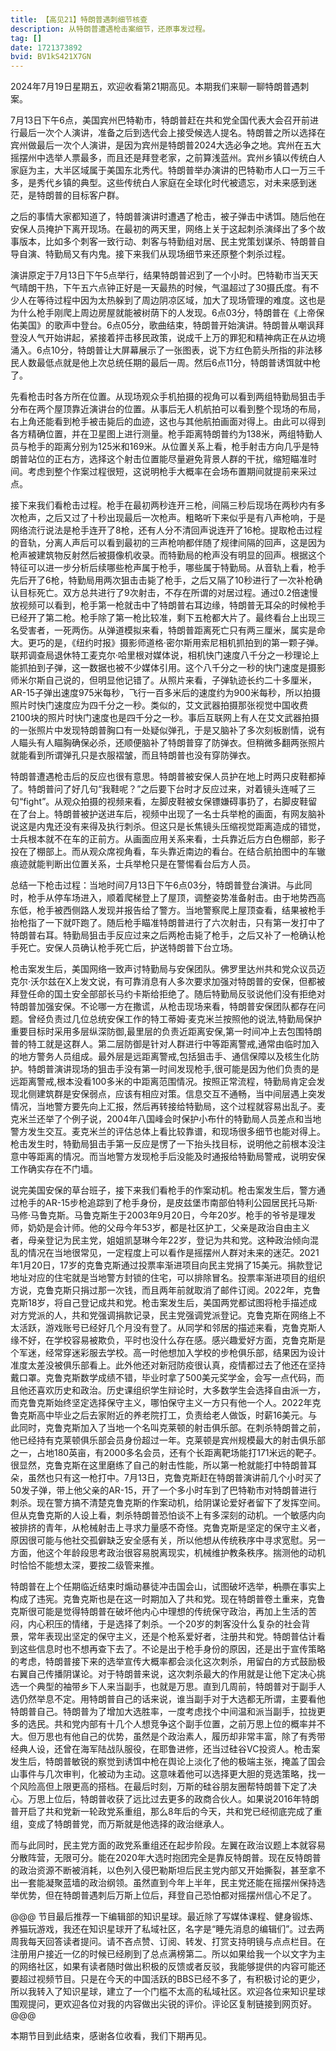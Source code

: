 ```yaml
---
title: 【高见21】特朗普遇刺细节核查
description: 从特朗普遭遇枪击案细节，还原事发过程。
tag: []
date: 1721373892
bvid: BV1kS421X7GN
---
```


2024年7月19日星期五，欢迎收看第21期高见。本期我们来聊一聊特朗普遇刺案。

7月13日下午6点，美国宾州巴特勒市，特朗普赶在共和党全国代表大会召开前进行最后一次个人演讲，准备之后到选代会上接受候选人提名。特朗普之所以选择在宾州做最后一次个人演讲，是因为宾州是特朗普2024大选必争之地。宾州在五大摇摆州中选举人票最多，而且还是拜登老家，之前算浅蓝州。宾州乡镇以传统白人家庭为主，大半区域属于美国东北秀代。特朗普举办演讲的巴特勒市人口一万三千多，是秀代乡镇的典型。这些传统白人家庭在全球化时代被遗忘，对未来感到迷茫，是特朗普的目标客户群。

之后的事情大家都知道了，特朗普演讲时遭遇了枪击，被子弹击中诱饵。随后他在安保人员掩护下离开现场。在最初的两天里，网络上关于这起刺杀演绎出了多个故事版本，比如多个刺客一致行动、刺客与特勤组对居、民主党策划谋杀、特朗普自导自演、特勤局又有内鬼。接下来我们从现场细节来还原整个刺杀过程。

演讲原定于7月13日下午5点举行，结果特朗普迟到了一个小时。巴特勒市当天天气晴朗干热，下午五六点钟正好是一天最热的时候，气温超过了30摄氏度。有不少人在等待过程中因为太热躲到了周边阴凉区域，加大了现场管理的难度。这也是为什么枪手刚爬上周边房屋就能被树荫下的人发现。6点03分，特朗普在《上帝保佑美国》的歌声中登台。6点05分，歌曲结束，特朗普开始演讲。特朗普从嘲讽拜登没人气开始讲起，紧接着抨击移民政策，说成千上万的罪犯和精神病正在从边境涌入。6点10分，特朗普让大屏幕展示了一张图表，说下方红色箭头所指的非法移民人数最低点就是他上次总统任期的最后一周。然后6点11分，特朗普诱饵就中枪了。

先看枪击时各方所在位置。从现场观众手机拍摄的视角可以看到两组特勤局狙击手分布在两个屋顶靠近演讲台的位置。从事后无人机航拍可以看到整个现场的布局，右上角还能看到枪手被击毙后的血迹，这也与其他航拍画面对得上。由此可以得到各方精确位置，并在卫星图上进行测量。枪手距离特朗普约为138米，两组特勤人员与枪手的距离分别为125米和169米。从位置关系上看，枪手射击方向几乎是特朗普站位的正右方，选择这个射击位置能尽量避免背景人群的干扰，缩短瞄准时间。考虑到整个作案过程很短，这说明枪手大概率在会场布置期间就提前来采过点。

接下来我们看枪击过程。枪手在最初两秒连开三枪，间隔三秒后现场在两秒内有多次枪声，之后又过了十秒出现最后一次枪声。粗略听下来似乎是有八声枪响，于是网络流行说法是枪手连开了8枪，还有人分不清回声说连开了16枪。提取枪击过程的音轨，分离人声后可以看到最初的三声枪响都伴随了规律间隔的回声，这是因为枪声被建筑物反射然后被摄像机收录。而特勤局的枪声没有明显的回声。根据这个特征可以进一步分析后续哪些枪声属于枪手，哪些属于特勤局。从音轨上看，枪手先后开了6枪，特勤局用两次狙击击毙了枪手，之后又隔了10秒进行了一次补枪确认目标死亡。双方总共进行了9次射击，不存在所谓的对居过程。通过0.2倍速慢放视频可以看到，枪手第一枪就击中了特朗普右耳边缘，特朗普无耳朵的时候枪手已经开了第二枪。枪手除了第一枪比较准，剩下五枪都大片了。最终看台上出现三名受害者，一死两伤。从弹道模拟来看，特朗普距离死亡只有两三厘米，属实是命大。更巧的是，《纽约时报》摄影师道格·密尔斯用索尼相机抓拍到的第一颗子弹。联邦调查局退休特工麦克尔·哈里根对媒体说，相机快门速度八千分之一秒理论上能抓拍到子弹，这一数据也被不少媒体引用。这个八千分之一秒的快门速度是摄影师米尔斯自己说的，但明显他记错了。从照片来看，子弹轨迹长约二十多厘米，AR-15子弹出速度975米每秒，飞行一百多米后的速度约为900米每秒，所以拍摄照片时快门速度应为四千分之一秒。类似的，艾文武器拍摄那张视觉中国收费2100块的照片时快门速度也是四千分之一秒。事后互联网上有人在艾文武器拍摄的一张照片中发现特朗普胸口有一处疑似弹孔，于是又脑补了多次刻板剧情，说有人瞄头有人瞄胸确保必杀，还顺便脑补了特朗普穿了防弹衣。但稍微多翻两张照片就能看到所谓弹孔只是衣服褶皱，而且特朗普也没有穿防弹衣。

特朗普遭遇枪击后的反应也很有意思。特朗普被安保人员护在地上时两只皮鞋都掉了。特朗普问了好几句“我鞋呢？”之后要下台时才反应过来，对着镜头连喊了三句“fight”。从观众拍摄的视频来看，左脚皮鞋被女保镖嫌碍事扔了，右脚皮鞋留在了台上。特朗普被护送进车后，视频中出现了一名士兵举枪的画面，有网友脑补说这是内鬼还没有来得及执行刺杀。但这只是长焦镜头压缩视觉距离造成的错觉，士兵根本就不在车的正前方。从画面应用关系来看，士兵靠近后方白色棚部，影子投在了棚部上。而从观众席视角看，车头靠近南边的看台。在结合航拍图中的车辙痕迹就能判断出位置关系，士兵举枪只是在警惕看台后方人员。

总结一下枪击过程：当地时间7月13日下午6点03分，特朗普登台演讲。与此同时，枪手从停车场进入，顺着爬梯登上了屋顶，调整姿势准备射击。由于地势西高东低，枪手被西侧路人发现并报告给了警方。当地警察爬上屋顶查看，结果被枪手抬枪指了一下就吓跑了。随后枪手瞄准特朗普进行了六次射击，只有第一发打中了特朗普右耳。特勤局狙击手反应过来之后两枪击毙了枪手，之后又补了一枪确认枪手死亡。安保人员确认枪手死亡后，护送特朗普下台立场。

枪击案发生后，美国网络一致声讨特勤局与安保团队。佛罗里达州共和党众议员迈克尔·沃尔兹在X上发文说，有可靠消息有人多次要求加强对特朗普的安保，但都被拜登任命的国土安全部部长马约卡斯给拒绝了。随后特勤局反驳说他们没有拒绝对特朗普加强安保。不论哪一方在撒谎，从枪击现场来看，特朗普安保团队都存在问题。曾经负责过几位总统安保工作的特工蒂姆·麦克米兰按照他的说法,特勤局保护重要目标时采用多层纵深防御,最里层的负责近距离安保,第一时间冲上去包围特朗普的特工就是这群人。第二层防御是针对人群进行中等距离警戒,通常由临时加入的地方警务人员组成。最外层是远距离警戒,包括狙击手、通信保障以及核生化防护。特朗普演讲现场的狙击手没有第一时间发现枪手,很可能是因为他们负责的是远距离警戒,根本没看100多米的中距离范围情况。按照正常流程，特勤局肯定会发现北侧建筑群是安保弱点，应该有相应对策。信息交互不通畅，当中间层遇上突发情况，当地警方要先向上汇报，然后再转接给特勤局，这个过程就容易出乱子。麦克米兰还举了个例子说，2004年八国峰会时保护小布什的特勤局人员差点和当地警方发生交互。麦克米兰的评估总体上看比较靠谱，和现场很多细节也能对得上。枪击发生时，特勤局狙击手第一反应是愣了一下抬头找目标，说明他之前根本没注意中等距离的情况。而当地警方发现枪手后没能及时通报给特勤局警戒，说明安保工作确实存在不门墙。

说完美国安保的草台班子，接下来我们看枪手的作案动机。枪击案发生后，警方通过枪手的AR-15步枪追踪到了枪手身份，是皮兹堡市南部伯特利公园居民托马斯·马修·马鲁克斯。马鲁克斯生于2003年9月20日，今年20岁。枪手的爷爷是理发师，奶奶是会计师。他的父母今年53岁，都是社区护工，父亲是政治自由主义者，母亲登记为民主党，姐姐凯瑟琳今年22岁，登记为共和党。这种政治倾向混乱的情况在当地很常见，一定程度上可以看作是摇摆州人群对未来的迷茫。2021年1月20日，17岁的克鲁克斯通过投票率渐进项目向民主党捐了15美元。捐款登记地址对应的住宅就是当地警方封锁的住宅，可以排除冒名。投票率渐进项目的组织方说，克鲁克斯只捐过那一次钱，而且两年前就取消了邮件订阅。2022年，克鲁克斯18岁，将自己登记成共和党。枪击案发生后，美国两党都试图将枪手描述成对方党派的人，共和党强调捐款记录，民主党强调党派登记。克鲁克斯在网络上不太活跃，游戏账号已经好几个月没有登了。从同学和邻居的描述来看，克鲁克斯人缘不好，在学校容易被欺负，平时也没什么存在感。感兴趣爱好方面，克鲁克斯是个军迷，经常穿迷彩服去学校。高一时他想加入学校的步枪俱乐部，结果因为设计准度太差没被俱乐部看上。此外他还对新冠防疫很认真，疫情都过去了他还在坚持戴口罩。克鲁克斯数学成绩不错，毕业时拿了500美元奖学金，会写一点代码，而且他还喜欢历史和政治。历史课组织学生辩论时，大多数学生会选择自由派一方，而克鲁克斯始终坚定选择保守主义，哪怕保守主义一方只有他一个人。2022年克鲁克斯高中毕业之后去家附近的养老院打工，负责给老人做饭，时薪16美元。与此同时，克鲁克斯加入了当地一个名叫克莱顿的射击俱乐部。在刺杀特朗普之前，他已经持有克莱顿俱乐部会员身份超过一年。克莱顿是宾州规模最大的射击俱乐部之一，占地180英亩，有2000多名会员，还有个长距离靶场能打171米远的靶子。很显然，克鲁克斯在这里磨练了自己的射击性能，所以第一枪就能打中特朗普耳朵，虽然也只有这一枪打中。7月13日，克鲁克斯赶在特朗普演讲前几个小时买了50发子弹，带上他父亲的AR-15，开了一个多小时车到了巴特勒市对特朗普进行刺杀。现在警方搞不清楚克鲁克斯的作案动机，给阴谋论爱好者留下了发挥空间。但从克鲁克斯的人设上看，刺杀特朗普恐怕谈不上有多深刻的动机。一个敏感内向被排挤的青年，从枪械射击上寻求力量感不奇怪。克鲁克斯是坚定的保守主义者，原因很可能与他社交孤僻缺乏安全感有关，所以他想从传统秩序中寻求宽慰。另一方面，他这个年龄段思考政治很容易脱离现实，机械维护教条秩序。揣测他的动机时恰恰不能想太深，要按二级管来推。

特朗普在上个任期临近结束时煽动暴徒冲击国会山，试图破坏选举，~~机票~~在事实上构成了违宪。克鲁克斯也是在这一时期加入了共和党。现在特朗普卷土重来，克鲁克斯很可能是觉得特朗普在破坏他内心中理想的传统保守政治，再加上生活的苦闷，内心积压的情绪，于是选择了刺杀。一个20岁的刺客没什么复杂的社会背景，常年表现出坚定的保守主义，还是个枪系爱好者，注册共和党。特朗普估计看到这些信息时也不想再查下去了。不论是出于枪手身份的原因，还是出于宣传策略的考虑，特朗普接下来的选举宣传大概率都会淡化这次刺杀，用留白的方式鼓励极右翼自己传播阴谋论。对于特朗普来说，这次刺杀最大的作用就是让他下定决心挑选一个典型的袖带乡下人来当副手，也就是万思。直到几周前，特朗普对于副手人选仍然举息不定。用特朗普自己的话来说，谁当副手对于大选都无所谓，主要看他特朗普自己。特朗普为了增加大选胜率，一度考虑找个中间温和派当副手，拉拢更多的选民。共和党内部有十几个人想竞争这个副手位置，之前万思上位的概率并不大。但万思也有他自己的优势，虽然是个政治素人，履历却非常丰富，除了有秀带经典人设，还曾在海军陆战队服役，在耶鲁进修，还当过硅谷VC投资人。枪击案发生后，特朗普敏锐的察觉到诱饵中枪在舆论上淡化了他的极端主张，掩盖了国会山事件与几次审判，化被动为主动。这意味着他可以选择更大胆的竞选策略，找一个风险高但上限更高的搭档。在最后时刻，万斯的硅谷朋友圈帮特朗普下定了决心。万思上位后，特朗普收获了远比过去更多的政商合伙人。如果说2016年特朗普开启了共和党新一轮政党系重组，那么8年后的今天，共和党已经彻底完成了重组，变成了特朗普党，而万斯就是他选择的政治继承人。

而与此同时，民主党方面的政党系重组还在起步阶段。左翼在政治议题上本就容易分散阵营，无限可分。能在2020年大选时抱团完全是靠反特朗普。现在反特朗普的政治资源不断被消耗，以色列入侵巴勒斯坦后民主党内部又开始撕裂，甚至拿不出一套能凝聚蓝墙的政治纲领。虽然直到今年上半年，民主党还能在摇摆州保持选举优势，但在特朗普遇刺后万斯上位后，拜登自己恐怕都对摇摆州信心不足了。

@@@
节目最后推荐一下编辑部的知识星球。最近除了写媒体课程、健身锻炼、养猫玩游戏，我还在知识星球开了私域社区，名字是“睡先消息的编辑们”。过去两周我每天回答读者提问。请不吝点赞、订阅、转发、打赏支持明镜与点点栏目。在注册用户接近一亿的时候已经刷到了总点满榜第二。所以如果给我一个以文字为主的网络社区，如果有读者随时做出积极的反馈或者反驳，我能够提供的内容可能还要超过视频节目。只是在今天的中国活跃的BBS已经不多了，有积极讨论的更少，所以我转入了知识星球，建立了一个门槛不太高的私域社区。欢迎各位来知识星球围观提问，更欢迎各位对我的内容做出尖锐的评价。评论区复制链接到网页好。
@@@

本期节目到此结束，感谢各位收看，我们下期再见。

